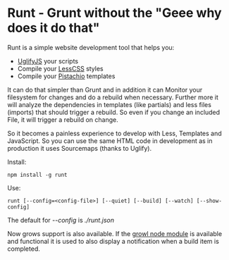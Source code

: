 # Runt - Grunt without the "Geee why does it do that"

Runt is a simple website development tool that helps you:

  * [UglifyJS](https://github.com/mishoo/UglifyJS2) your scripts
  * Compile your [LessCSS](https://github.com/cloudhead/less) styles
  * Compile your [Pistachio](https://github.com/phidelta/pistachio) templates

It can do that simpler than Grunt and in addition it can Monitor your filesystem for changes and do a rebuild when necessary.
Further more it will analyze the dependencies in templates (like partials) and less files (imports) that should trigger a
rebuild. So even if you change an included File, it will trigger a rebuild on change.

So it becomes a painless experience to develop with Less, Templates and JavaScript. So you can use the same HTML code in development as in production it uses Sourcemaps (thanks to Uglify).

Install:

    npm install -g runt

Use:

    runt [--config=<config-file>] [--quiet] [--build] [--watch] [--show-config]

The default for *--config* is *./runt.json*

Now grows support is also available. If the [growl node module](https://npmjs.org/package/growl) is available and functional it is used to also display a notification when a build item is completed.

